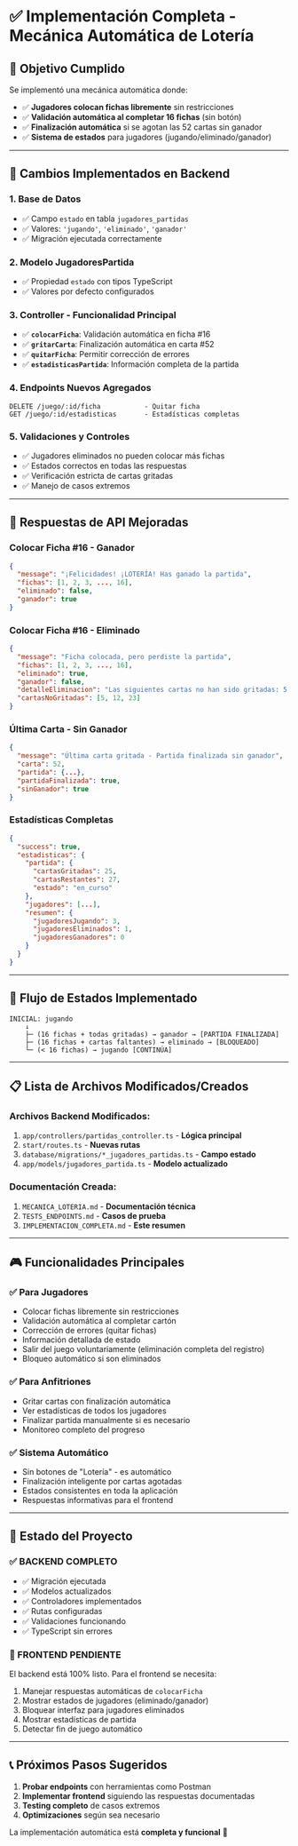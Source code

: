 # ✅ Implementación Completa - Mecánica Automática de Lotería

## 🎯 Objetivo Cumplido
Se implementó una mecánica automática donde:
- ✅ **Jugadores colocan fichas libremente** sin restricciones
- ✅ **Validación automática al completar 16 fichas** (sin botón)
- ✅ **Finalización automática** si se agotan las 52 cartas sin ganador
- ✅ **Sistema de estados** para jugadores (jugando/eliminado/ganador)

---

## 🔧 Cambios Implementados en Backend

### 1. **Base de Datos**
- ✅ Campo `estado` en tabla `jugadores_partidas`
- ✅ Valores: `'jugando'`, `'eliminado'`, `'ganador'`
- ✅ Migración ejecutada correctamente

### 2. **Modelo JugadoresPartida**
- ✅ Propiedad `estado` con tipos TypeScript
- ✅ Valores por defecto configurados

### 3. **Controller - Funcionalidad Principal**
- ✅ **`colocarFicha`**: Validación automática en ficha #16
- ✅ **`gritarCarta`**: Finalización automática en carta #52
- ✅ **`quitarFicha`**: Permitir corrección de errores
- ✅ **`estadisticasPartida`**: Información completa de la partida

### 4. **Endpoints Nuevos Agregados**
```
DELETE /juego/:id/ficha           - Quitar ficha
GET /juego/:id/estadisticas       - Estadísticas completas
```

### 5. **Validaciones y Controles**
- ✅ Jugadores eliminados no pueden colocar más fichas
- ✅ Estados correctos en todas las respuestas
- ✅ Verificación estricta de cartas gritadas
- ✅ Manejo de casos extremos

---

## 📱 Respuestas de API Mejoradas

### **Colocar Ficha #16 - Ganador**
```json
{
  "message": "¡Felicidades! ¡LOTERÍA! Has ganado la partida",
  "fichas": [1, 2, 3, ..., 16],
  "eliminado": false,
  "ganador": true
}
```

### **Colocar Ficha #16 - Eliminado**
```json
{
  "message": "Ficha colocada, pero perdiste la partida",
  "fichas": [1, 2, 3, ..., 16],
  "eliminado": true,
  "ganador": false,
  "detalleEliminacion": "Las siguientes cartas no han sido gritadas: 5, 12, 23",
  "cartasNoGritadas": [5, 12, 23]
}
```

### **Última Carta - Sin Ganador**
```json
{
  "message": "Última carta gritada - Partida finalizada sin ganador",
  "carta": 52,
  "partida": {...},
  "partidaFinalizada": true,
  "sinGanador": true
}
```

### **Estadísticas Completas**
```json
{
  "success": true,
  "estadisticas": {
    "partida": {
      "cartasGritadas": 25,
      "cartasRestantes": 27,
      "estado": "en_curso"
    },
    "jugadores": [...],
    "resumen": {
      "jugadoresJugando": 3,
      "jugadoresEliminados": 1,
      "jugadoresGanadores": 0
    }
  }
}
```

---

## 🔄 Flujo de Estados Implementado

```
INICIAL: jugando
    ↓
    ├─ (16 fichas + todas gritadas) → ganador → [PARTIDA FINALIZADA]
    ├─ (16 fichas + cartas faltantes) → eliminado → [BLOQUEADO]
    └─ (< 16 fichas) → jugando [CONTINÚA]
```

---

## 📋 Lista de Archivos Modificados/Creados

### **Archivos Backend Modificados:**
1. `app/controllers/partidas_controller.ts` - **Lógica principal**
2. `start/routes.ts` - **Nuevas rutas**
3. `database/migrations/*_jugadores_partidas.ts` - **Campo estado**
4. `app/models/jugadores_partida.ts` - **Modelo actualizado**

### **Documentación Creada:**
1. `MECANICA_LOTERIA.md` - **Documentación técnica**
2. `TESTS_ENDPOINTS.md` - **Casos de prueba**
3. `IMPLEMENTACION_COMPLETA.md` - **Este resumen**

---

## 🎮 Funcionalidades Principales

### ✅ **Para Jugadores**
- Colocar fichas libremente sin restricciones
- Validación automática al completar cartón
- Corrección de errores (quitar fichas)
- Información detallada de estado
- Salir del juego voluntariamente (eliminación completa del registro)
- Bloqueo automático si son eliminados

### ✅ **Para Anfitriones**  
- Gritar cartas con finalización automática
- Ver estadísticas de todos los jugadores
- Finalizar partida manualmente si es necesario
- Monitoreo completo del progreso

### ✅ **Sistema Automático**
- Sin botones de "Lotería" - es automático
- Finalización inteligente por cartas agotadas
- Estados consistentes en toda la aplicación
- Respuestas informativas para el frontend

---

## 🚀 Estado del Proyecto

### **✅ BACKEND COMPLETO**
- ✅ Migración ejecutada
- ✅ Modelos actualizados  
- ✅ Controladores implementados
- ✅ Rutas configuradas
- ✅ Validaciones funcionando
- ✅ TypeScript sin errores

### **📱 FRONTEND PENDIENTE**
El backend está 100% listo. Para el frontend se necesita:
1. Manejar respuestas automáticas de `colocarFicha`
2. Mostrar estados de jugadores (eliminado/ganador)
3. Bloquear interfaz para jugadores eliminados
4. Mostrar estadísticas de partida
5. Detectar fin de juego automático

---

## 📞 Próximos Pasos Sugeridos

1. **Probar endpoints** con herramientas como Postman
2. **Implementar frontend** siguiendo las respuestas documentadas
3. **Testing completo** de casos extremos
4. **Optimizaciones** según sea necesario

La implementación automática está **completa y funcional** 🎉
